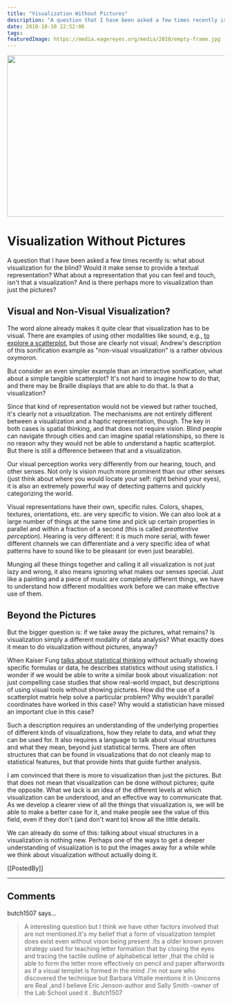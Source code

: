 ```yaml
---
title: "Visualization Without Pictures"
description: "A question that I have been asked a few times recently is: what about visualization for the blind? Would it make sense to provide a textual representation? What about a representation that you can feel and touch, isn't that a visualization? And is there perhaps more to visualization than just the pictures?"
date: 2010-10-10 22:52:06
tags: 
featuredImage: https://media.eagereyes.org/media/2010/empty-frame.jpg
---
```


<p align="center"><img src="https://media.eagereyes.org/media/2010/empty-frame.jpg" alt="" width="560" height="374" /></p>

# Visualization Without Pictures

A question that I have been asked a few times recently is: what about visualization for the blind? Would it make sense to provide a textual representation? What about a representation that you can feel and touch, isn't that a visualization? And is there perhaps more to visualization than just the pictures?

## Visual and Non-Visual Visualization?

The word alone already makes it quite clear that visualization has to be visual. There are examples of using other modalities like sound, e.g., <a href="http://infosthetics.com/archives/2010/10/a_scatter_plot_alternative_for_the_visually_impaired.html">to explore a scatterplot</a>, but those are clearly not visual; Andrew's description of this sonification example as "non-visual visualization" is a rather obvious oxymoron.

But consider an even simpler example than an interactive sonification, what about a simple tangible scatterplot? It's not hard to imagine how to do that, and there may be Braille displays that are able to do that. Is that a visualization?

Since that kind of representation would not be viewed but rather touched, it's clearly not a <em>visual</em>ization. The mechanisms are not entirely different between a visualization and a haptic representation, though. The key in both cases is spatial thinking, and that does not require vision. Blind people can navigate through cities and can imagine spatial relationships, so there is no reason why they would not be able to understand a haptic scatterplot. But there is still a difference between that and a visualization.

Our visual perception works very differently from our hearing, touch, and other senses. Not only is vision much more prominent than our other senses (just think about where you would locate your self: right behind your eyes), it is also an extremely powerful way of detecting patterns and quickly categorizing the world.

Visual representations have their own, specific rules. Colors, shapes, textures, orientations, etc. are very specific to vision. We can also look at a large number of things at the same time and pick up certain properties in parallel and within a fraction of a second (this is called <em>preattentive perception</em>). Hearing is very different: it is much more serial, with fewer different channels we can differentiate and a very specific idea of what patterns have to sound like to be pleasant (or even just bearable).

Munging all these things together and calling it all visualization is not just lazy and wrong, it also means ignoring what makes our senses special. Just like a painting and a piece of music are completely different things, we have to understand how different modalities work before we can make effective use of them.

## Beyond the Pictures

But the bigger question is: if we take away the pictures, what remains? Is visualization simply a different modality of data analysis? What exactly does it mean to do visualization without pictures, anyway?

When Kaiser Fung <a href="/criticism/kaiser-fung-numbers-rule-your-world">talks about statistical thinking</a> without actually showing specific formulas or data, he describes statistics without using statistics. I wonder if we would be able to write a similar book about visualization: not just compelling case studies that show real-world impact, but descriptions of using visual tools without showing pictures. How did the use of a scatterplot matrix help solve a particular problem? Why wouldn't parallel coordinates have worked in this case? Why would a statistician have missed an important clue in this case?

Such a description requires an understanding of the underlying properties of different kinds of visualizations, how they relate to data, and what they can be used for. It also requires a language to talk about visual structures and what they mean, beyond just statistical terms. There are often structures that can be found in visualizations that do not cleanly map to statistical features, but that provide hints that guide further analysis.

I am convinced that there is more to visualization than just the pictures. But that does not mean that visualization can be done without pictures; quite the opposite. What we lack is an idea of the different levels at which visualization can be understood, and an effective way to communicate that. As we develop a clearer view of all the things that visualization is, we will be able to make a better case for it, and make people see the value of this field, even if they don't (and don't want to) know all the little details.

We can already do some of this: talking about visual structures in a visualization is nothing new. Perhaps one of the ways to get a deeper understanding of visualization is to put the images away for a while while we think about visualization without actually doing it.

[[PostedBy]]

<aside class="comments">

---
## Comments

butch1507 says…
>	 A interesting question but I think we have other factors involved that are not mentioned.It's my belief that a form of visualization templet does exist even without vison being present .Its a older known proven strategy used for teaching letter formation that by closing the eyes and tracing the tactile outline of alphabetical letter ,that the child is able to form the letter more effectively on pencil and paper afterwords as if a visual templet is formed in the mind .I'm not sure who discovered the technique but Barbara Vittalle mentions it in  Unicorns are Real ,and I believe Eric Jenson-author  and Sally Smith -owner of the Lab School used it .
>	Butch1507

</aside>

